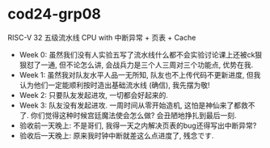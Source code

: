 # cod24-grp08

RISC-V 32 五级流水线 CPU with 中断异常 + 页表 + Cache

- Week 0: 虽然我们没有人实验五写了流水线什么都不会实验讨论课上还被ck狠狠怼了一通, 但不论怎么讲, 会战兵力是三个人三周对三个功能点, 优势在我.
- Week 1: 虽然我对队友水平人品一无所知, 队友也不上传代码不更新进度, 但我认为他们一定能顺利按时造出基础流水线 (确信), 我先摆为敬!
- Week 2: 只要队友发起进攻, 一切都会好起来的.
- Week 3: 队友没有发起进攻. 一周时间从零开始造机, 这怕是神仙来了都救不了. 你们觉得这种时候宫廷魔法使会怎么做? 会丑陋地挣扎到最后一刻.
- 验收前一天晚上: 不是哥们, 我得一天之内解决页表的bug还得写出中断异常?
- 验收后一天晚上: 原来我时钟中断就差这么点进度了, 残念です.
